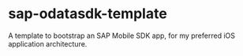 sap-odatasdk-template
=====================

A template to bootstrap an SAP Mobile SDK app, for my preferred iOS application architecture.

